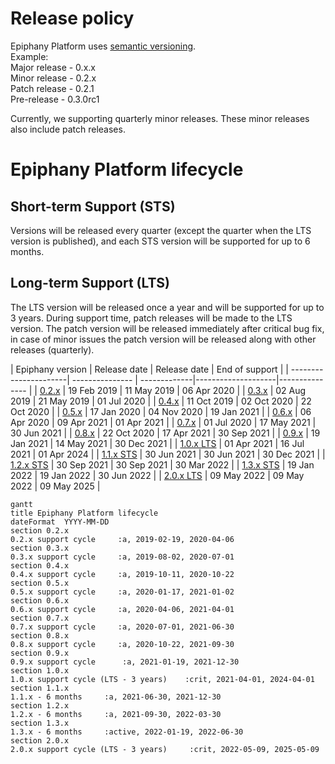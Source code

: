 # Release policy

Epiphany Platform uses [semantic versioning](https://semver.org/).  
Example:  
Major release - 0.x.x  
Minor release - 0.2.x  
Patch release - 0.2.1  
Pre-release - 0.3.0rc1

Currently, we supporting quarterly minor releases. These minor releases also include patch releases.

# Epiphany Platform lifecycle

## Short-term Support (STS)

Versions will be released every quarter (except the quarter when the LTS version is published), and each STS version will be supported for up to 6 months.

## Long-term Support (LTS)

The LTS version will be released once a year and will be supported for up to 3 years. During support time, patch releases will be made to the LTS version. The patch version will be released immediately after critical bug fix, in case of minor issues the patch version will be released along with other releases (quarterly).

| Epiphany version | Release date | Release date | End of support |
| ----------------------| --------------- | -------------|--------------------|--------------- |
| [0.2.x](../changelogs/CHANGELOG-0.2.md) | 19 Feb 2019 | 11 May 2019 | 06 Apr 2020 |
| [0.3.x](../changelogs/CHANGELOG-0.3.md) | 02 Aug 2019 | 21 May 2019 | 01 Jul 2020 |
| [0.4.x](../changelogs/CHANGELOG-0.4.md) | 11 Oct 2019 | 02 Oct 2020 | 22 Oct 2020 |
| [0.5.x](../changelogs/CHANGELOG-0.5.md) | 17 Jan 2020 | 04 Nov 2020 | 19 Jan 2021 |
| [0.6.x](../changelogs/CHANGELOG-0.6.md) | 06 Apr 2020 | 09 Apr 2021 | 01 Apr 2021 |
| [0.7.x](../changelogs/CHANGELOG-0.7.md) | 01 Jul 2020 | 17 May 2021 | 30 Jun 2021 |
| [0.8.x](../changelogs/CHANGELOG-0.8.md) | 22 Oct 2020 | 17 Apr 2021 | 30 Sep 2021 |
| [0.9.x](../changelogs/CHANGELOG-0.9.md) | 19 Jan 2021 | 14 May 2021 | 30 Dec 2021 |
| [1.0.x LTS](../changelogs/CHANGELOG-1.0.md) | 01 Apr 2021 | 16 Jul 2021 | 01 Apr 2024 |
| [1.1.x STS](../changelogs/CHANGELOG-1.1.md) | 30 Jun 2021 | 30 Jun 2021 | 30 Dec 2021 |
| [1.2.x STS](../changelogs/CHANGELOG-1.2.md) | 30 Sep 2021 | 30 Sep 2021 | 30 Mar 2022 |
| [1.3.x STS](../changelogs/CHANGELOG-1.3.md) | 19 Jan 2022 | 19 Jan 2022 | 30 Jun 2022 |
| [2.0.x LTS](../changelogs/CHANGELOG-2.0.md) | 09 May 2022 | 09 May 2022 | 09 May 2025 |

```mermaid
gantt
title Epiphany Platform lifecycle
dateFormat  YYYY-MM-DD
section 0.2.x
0.2.x support cycle     :a, 2019-02-19, 2020-04-06
section 0.3.x
0.3.x support cycle     :a, 2019-08-02, 2020-07-01
section 0.4.x
0.4.x support cycle     :a, 2019-10-11, 2020-10-22
section 0.5.x
0.5.x support cycle     :a, 2020-01-17, 2021-01-02
section 0.6.x
0.6.x support cycle     :a, 2020-04-06, 2021-04-01
section 0.7.x
0.7.x support cycle     :a, 2020-07-01, 2021-06-30
section 0.8.x
0.8.x support cycle     :a, 2020-10-22, 2021-09-30
section 0.9.x
0.9.x support cycle      :a, 2021-01-19, 2021-12-30
section 1.0.x
1.0.x support cycle (LTS - 3 years)    :crit, 2021-04-01, 2024-04-01
section 1.1.x
1.1.x - 6 months     :a, 2021-06-30, 2021-12-30
section 1.2.x
1.2.x - 6 months     :a, 2021-09-30, 2022-03-30
section 1.3.x
1.3.x - 6 months     :active, 2022-01-19, 2022-06-30
section 2.0.x
2.0.x support cycle (LTS - 3 years)     :crit, 2022-05-09, 2025-05-09
```
